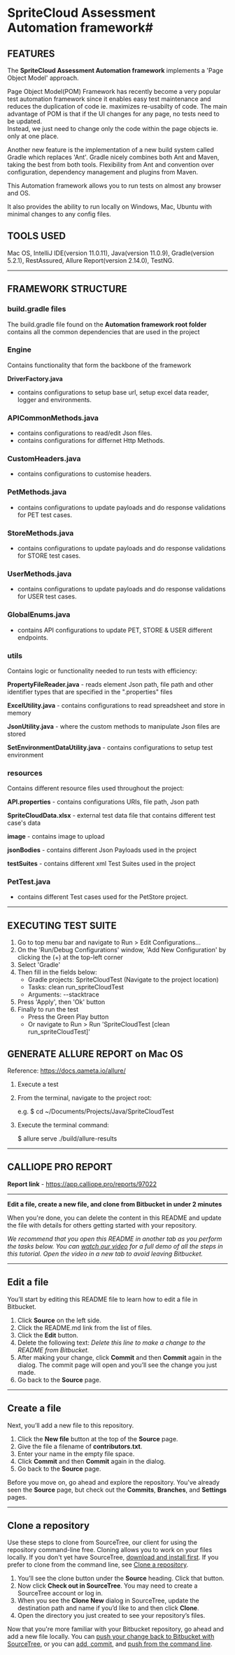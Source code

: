 # SpriteCloud Assessment Automation framework#

## FEATURES ##

The **SpriteCloud Assessment Automation framework** implements a 'Page Object Model' approach.

Page Object Model(POM) Framework has recently become a very popular test automation framework since it enables easy test maintenance 
and reduces the duplication of code ie. maximizes re-usabilty of code.
The main advantage of POM is that if the UI changes for any page, no tests need to be updated.  
Instead, we just need to change only the code within the page objects ie. only at one place.

Another new feature is the implementation of a new build system called Gradle which replaces 'Ant'.
Gradle nicely combines both Ant and Maven, taking the best from both tools. 
Flexibility from Ant and convention over configuration, dependency management and plugins from Maven.

This Automation framework allows you to run tests on almost any browser and OS. 

It also provides the ability to run locally on Windows, Mac, Ubuntu with minimal changes to any config files.

## TOOLS USED ##

Mac OS, IntelliJ IDE(version 11.0.11), Java(version 11.0.9), Gradle(version 5.2.1), RestAssured, Allure Report(version 2.14.0), TestNG.

---

## FRAMEWORK STRUCTURE ##

### build.gradle files ###
The build.gradle file found on the **Automation framework root folder** contains all the common dependencies that are used in the project

### Engine ###
Contains functionality that form the backbone of the framework

**DriverFactory.java**
- contains configurations to setup base url, setup excel data reader, logger and environments.

### APICommonMethods.java ###
- contains configurations to read/edit Json files.
- contains configurations for differnet Http Methods.

### CustomHeaders.java ###
- contains configurations to customise headers.

### PetMethods.java ###
- contains configurations to update payloads and do response validations for PET test cases.

### StoreMethods.java ###
- contains configurations to update payloads and do response validations for STORE test cases.

### UserMethods.java ###
- contains configurations to update payloads and do response validations for USER test cases.

### GlobalEnums.java ###
- contains API configurations to update PET, STORE & USER different endpoints.

### utils ###
Contains logic or functionality needed to run tests with efficiency:

**PropertyFileReader.java** - reads element Json path, file path and other identifier types that are specified in the ".properties" files

**ExcelUtility.java** - contains configurations to read spreadsheet and store in memory

**JsonUtility.java** - where the custom methods to manipulate Json files are stored

**SetEnvironmentDataUtility.java** - contains configurations to setup test environment

### resources ###
Contains different resource files used throughout the project:

**API.properties** - contains configurations URIs, file path, Json path

**SpriteCloudData.xlsx** - external test data file that contains different test case's data

**image** - contains image to upload

**jsonBodies** - contains different Json Payloads used in the project

**testSuites** - contains different xml Test Suites used in the project

### PetTest.java ###
- contains different Test cases used for the PetStore project.

---

## EXECUTING TEST SUITE ##
1. Go to top menu bar and navigate to Run > Edit Configurations...
2. On the 'Run/Debug Configurations' window, 'Add New Configuration' by clicking the (+) at the top-left corner
3. Select 'Gradle'
4. Then fill in the fields below:
	* Gradle projects: SpriteCloudTest (Navigate to the project location)
	* Tasks: clean run_spriteCloudTest
	* Arguments: --stacktrace
5. Press 'Apply', then 'Ok' button
6. Finally to run the test
	* Press the Green Play button
	* Or navigate to Run > Run 'SpriteCloudTest [clean run_spriteCloudTest]'
	
## GENERATE ALLURE REPORT on Mac OS ##
Reference: https://docs.qameta.io/allure/

1. Execute a test

2. From the terminal, navigate to the project root:

	e.g. $ cd ~/Documents/Projects/Java/SpriteCloudTest
	
3. Execute the terminal command: 

	$ allure serve ./build/allure-results 
	
---

## CALLIOPE PRO REPORT ##

**Report link** - https://app.calliope.pro/reports/97022

---

**Edit a file, create a new file, and clone from Bitbucket in under 2 minutes**

When you're done, you can delete the content in this README and update the file with details for others getting started with your repository.

*We recommend that you open this README in another tab as you perform the tasks below. You can [watch our video](https://youtu.be/0ocf7u76WSo) for a full demo of all the steps in this tutorial. Open the video in a new tab to avoid leaving Bitbucket.*

---

## Edit a file

You’ll start by editing this README file to learn how to edit a file in Bitbucket.

1. Click **Source** on the left side.
2. Click the README.md link from the list of files.
3. Click the **Edit** button.
4. Delete the following text: *Delete this line to make a change to the README from Bitbucket.*
5. After making your change, click **Commit** and then **Commit** again in the dialog. The commit page will open and you’ll see the change you just made.
6. Go back to the **Source** page.

---

## Create a file

Next, you’ll add a new file to this repository.

1. Click the **New file** button at the top of the **Source** page.
2. Give the file a filename of **contributors.txt**.
3. Enter your name in the empty file space.
4. Click **Commit** and then **Commit** again in the dialog.
5. Go back to the **Source** page.

Before you move on, go ahead and explore the repository. You've already seen the **Source** page, but check out the **Commits**, **Branches**, and **Settings** pages.

---

## Clone a repository

Use these steps to clone from SourceTree, our client for using the repository command-line free. Cloning allows you to work on your files locally. If you don't yet have SourceTree, [download and install first](https://www.sourcetreeapp.com/). If you prefer to clone from the command line, see [Clone a repository](https://confluence.atlassian.com/x/4whODQ).

1. You’ll see the clone button under the **Source** heading. Click that button.
2. Now click **Check out in SourceTree**. You may need to create a SourceTree account or log in.
3. When you see the **Clone New** dialog in SourceTree, update the destination path and name if you’d like to and then click **Clone**.
4. Open the directory you just created to see your repository’s files.

Now that you're more familiar with your Bitbucket repository, go ahead and add a new file locally. You can [push your change back to Bitbucket with SourceTree](https://confluence.atlassian.com/x/iqyBMg), or you can [add, commit,](https://confluence.atlassian.com/x/8QhODQ) and [push from the command line](https://confluence.atlassian.com/x/NQ0zDQ).